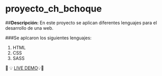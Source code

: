 # proyecto_ch_bchoque

##**Descripción:**
En este proyecto se aplican diferentes lenguajes para el desarrollo de una web.

###Se aplcaron los siguientes lenguajes:

1. HTML
2. CSS
3. SASS

🚀 💡 [LIVE DEMO](https://borischoque.github.io/proyecto_ch_bchoque/)💡🚀
